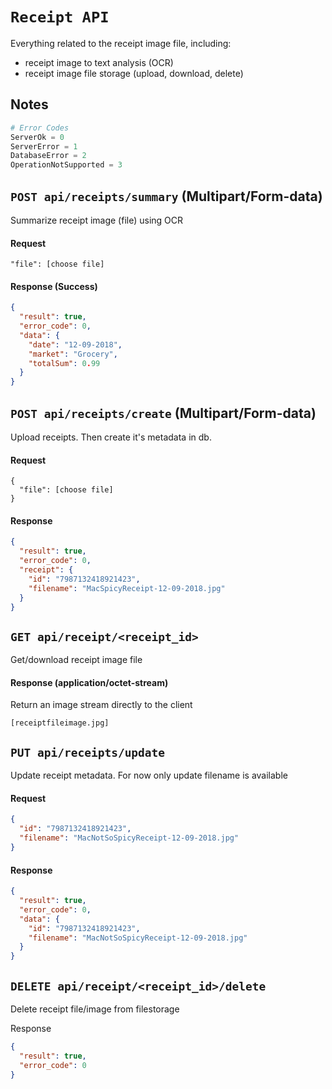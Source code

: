 # `Receipt API`

Everything related to the receipt image file, including:
- receipt image to text analysis (OCR)
- receipt image file storage (upload, download, delete)


## Notes

```python
# Error Codes
ServerOk = 0
ServerError = 1
DatabaseError = 2
OperationNotSupported = 3
```


## `POST api/receipts/summary` (Multipart/Form-data)
Summarize receipt image (file) using OCR

#### Request
```form-data
"file": [choose file]
```

#### Response (Success)

```json
{
  "result": true,
  "error_code": 0,
  "data": {
    "date": "12-09-2018",
    "market": "Grocery",
    "totalSum": 0.99
  }
}
```

## `POST api/receipts/create` (Multipart/Form-data)

Upload receipts. Then create it's metadata in db.

#### Request

```form-data
{
  "file": [choose file]
}
```

#### Response

```json
{
  "result": true,
  "error_code": 0,
  "receipt": {
    "id": "7987132418921423",
    "filename": "MacSpicyReceipt-12-09-2018.jpg"
  }
}
```

## `GET api/receipt/<receipt_id>`

Get/download receipt image file

#### Response (application/octet-stream)
Return an image stream directly to the client
```application/octet-stream
[receiptfileimage.jpg]
```

## `PUT api/receipts/update`

Update receipt metadata. For now only update filename is available

#### Request

```json
{
  "id": "7987132418921423",
  "filename": "MacNotSoSpicyReceipt-12-09-2018.jpg"
}
```

#### Response

```json
{
  "result": true,
  "error_code": 0,
  "data": {
    "id": "7987132418921423",
    "filename": "MacNotSoSpicyReceipt-12-09-2018.jpg"
  }
}
```

## `DELETE api/receipt/<receipt_id>/delete`

Delete receipt file/image from filestorage

Response

```json
{
  "result": true,
  "error_code": 0
}
```
